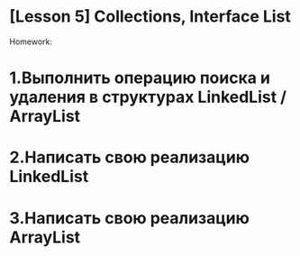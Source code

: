 # [Lesson 5] Collections, Interface List 

Homework:

# 1.Выполнить операцию поиска и удаления в структурах LinkedList / ArrayList
# 2.Написать свою реализацию LinkedList
# 3.Написать свою реализацию ArrayList
